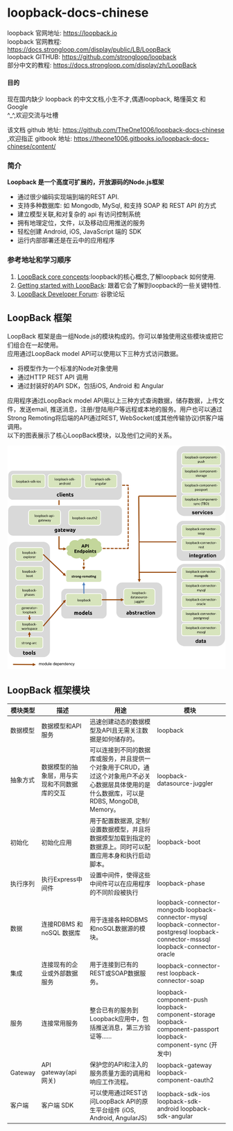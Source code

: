 # loopback-docs-chinese

loopback 官网地址: <https://loopback.io>  
loopback 官网教程: <https://docs.strongloop.com/display/public/LB/LoopBack>  
loopback GITHUB: <https://github.com/strongloop/loopback>  
部分中文的教程: <https://docs.strongloop.com/display/zh/LoopBack>  

#### 目的

现在国内缺少 loopback 的中文文档,小生不才,偶遇loopback, 略懂英文 和 Google  
^\_^,欢迎交流与吐槽  

该文档 github 地址: <https://github.com/TheOne1006/loopback-docs-chinese> ,欢迎指正
gitbook 地址: <https://theone1006.gitbooks.io/loopback-docs-chinese/content/>

### 简介

__Loopback 是一个高度可扩展的，开放源码的Node.js框架__  

- 通过很少编码实现端到端的REST API.
- 支持多种数据库: 如 Mongodb, MySql, 和支持 SOAP 和 REST API 的方式
- 建立模型关联,和对复杂的 api 有访问控制系统
- 拥有地理定位，文件，以及移动应用推送的服务
- 轻松创建 Android, iOS, JavaScript 端的 SDK
- 运行内部部署还是在云中的应用程序


### 参考地址和学习顺序

1. [LoopBack core concepts](https://docs.strongloop.com/display/LB/LoopBack+core+concepts):loopback的核心概念,了解loopback 如何使用.
2. [Getting started with LoopBack](https://docs.strongloop.com/display/LB/Getting+started+with+LoopBack): 跟着它会了解到loopback的一些关键特性.
3. [ LoopBack Developer Forum](https://groups.google.com/forum/#!forum/loopbackjs): 谷歌论坛


## LoopBack 框架
LoopBack 框架是由一组Node.js的模块构成的。你可以单独使用这些模块或把它们组合在一起使用。  
应用通过LoopBack model API可以使用以下三种方式访问数据。  
- 将模型作为一个标准的Node对象使用
- 通过HTTP REST API 调用
- 通过封装好的API SDK，包括iOS, Android 和 Angular

应用程序通过LoopBack model API用以上三种方式查询数据，储存数据，上传文件，发送email, 推送消息，注册/登陆用户等远程或本地的服务。用户也可以通过Strong Remoting将后端的API通过REST, WebSocket(或其他传输协议)供客户端调用。  
以下的图表展示了核心LoopBack模块，以及他们之间的关系。

![loopback - modules](images/lb-modules.png)


## LoopBack 框架模块

| 模块类型  | 描述 | 用途  | 模块 |
| ------- |-----| -----| ----|
| 数据模型 | 数据模型和API服务 | 迅速创建动态的数据模型及API且无需关注数据是如何储存的。| loopback |
| 抽象方式 | 数据模型的抽象层，用与实现和不同数据库的交互 | 可以连接到不同的数据库或服务，并且提供一个对象用于CRUD，通过这个对象用户不必关心数据层具体使用的是什么数据库，可以是RDBS, MongoDB, Memory。|loopback-datasource-juggler |
|初始化 | 初始化应用 | 用于配置数据源, 定制/设置数据模型，并且将数据模型加载到指定的数据源上。同时可以配置应用本身和执行启动脚本。 | loopback-boot |
| 执行序列 | 执行Express中间件 | 设置中间件，使得这些中间件可以在应用程序的不同阶段被执行 | loopback-phase |
| 数据 | 连接RDBMS 和 noSQL 数据库 | 用于连接各种RDBMS和noSQL数据源的模块。| loopback-connector-mongodb    loopback-connector-mysql    loopback-connector-postgresql   loopback-connector-msssql   loopback-connector-oracle  |
| 集成 | 连接现有的企业或外部数据服务 | 用于连接到已有的REST或SOAP数据服务。| loopback-connector-rest   loopback-connector-soap |
| 服务 | 连接常用服务 | 整合已有的服务到Loopback应用中，包括推送消息，第三方验证等...... | loopback-component-push   loopback-component-storage   loopback-component-passport   loopback-component-sync   (开发中)|
| Gateway | API gateway(api 网关) | 保护您的API和注入的服务质量方面的调用和响应工作流程。 |  loopback-gateway   loopback-component-oauth2 |
| 客户端 | 客户端 SDK | 可以使用通过REST访问LoopBack API的原生平台组件 (iOS, Android, AngularJS) | loopback-sdk-ios   loopback-sdk-android   loopback-sdk-angular |
